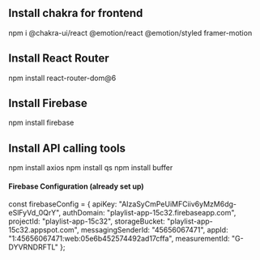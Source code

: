 ## Install chakra for frontend
npm i @chakra-ui/react @emotion/react @emotion/styled framer-motion

## Install React Router
npm install react-router-dom@6

## Install Firebase
npm install firebase

## Install API calling tools
npm install axios
npm install qs
npm install buffer

#### Firebase Configuration (already set up)
const firebaseConfig = {
  apiKey: "AIzaSyCmPeUiMFCiiv6yMzM6dg-eSlFyVd_0QrY",
  authDomain: "playlist-app-15c32.firebaseapp.com",
  projectId: "playlist-app-15c32",
  storageBucket: "playlist-app-15c32.appspot.com",
  messagingSenderId: "45656067471",
  appId: "1:45656067471:web:05e6b452574492ad17cffa",
  measurementId: "G-DYVRNDRFTL"
};